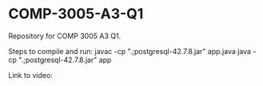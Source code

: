 # COMP-3005-A3-Q1
Repository for COMP 3005 A3 Q1.

Steps to compile and run:
  <TODO>
  javac -cp ".;postgresql-42.7.8.jar" app.java
  java -cp ".;postgresql-42.7.8.jar" app

Link to video:
  <TODO>